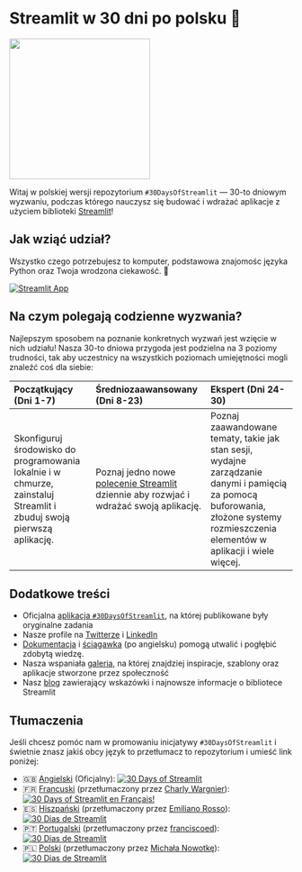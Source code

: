 # Streamlit w 30 dni po polsku 🎈

<img src='3AF34648-C61D-47CE-9E56-C496C5A7C240.jpeg' height=250>

Witaj w polskiej wersji repozytorium `#30DaysOfStreamlit` — 30-to dniowym wyzwaniu, podczas którego nauczysz się budować i wdrażać aplikacje z użyciem biblioteki [Streamlit](https://streamlit.io)!

## Jak wziąć udział?

Wszystko czego potrzebujesz to komputer, podstawowa znajomośc języka Python oraz Twoja wrodzona ciekawość. 🧠

[![Streamlit App](https://static.streamlit.io/badges/streamlit_badge_black_white.svg)](https://30dni.streamlit.app/)

## Na czym polegają codzienne wyzwania?

Najlepszym sposobem na poznanie konkretnych wyzwań jest wzięcie w nich udziału! Nasza 30-to dniowa przygoda jest podzielna na 3 poziomy trudności, tak aby uczestnicy na wszystkich poziomach umiejętności mogli znaleźć coś dla siebie:

| Początkujący (Dni 1-7) | Średniozaawansowany (Dni 8-23) | Ekspert (Dni 24-30) |
| :---        |    :----   |          :--- |
| Skonfiguruj środowisko do programowania lokalnie i w chmurze, zainstaluj Streamlit i zbuduj swoją pierwszą aplikację.| Poznaj jedno nowe [polecenie Streamlit](https://docs.streamlit.io/library/api-reference) dziennie aby rozwjać i wdrażać swoją aplikację. | Poznaj zaawandowane tematy, takie jak stan sesji, wydajne zarządzanie danymi i pamięcią za pomocą buforowania, złożone systemy rozmieszczenia elementów w aplikacji i wiele więcej.

## Dodatkowe treści

- Oficjalna [aplikacja `#30DaysOfStreamlit`](https://share.streamlit.io/streamlit/30days/), na której publikowane były oryginalne zadania
- Nasze profile na [Twitterze](https://twitter.com/streamlit) i [LinkedIn](https://www.linkedin.com/company/streamlit/posts/?feedView=all)
- [Dokumentacja](https://docs.streamlit.io/) i [ściągawka](https://docs.streamlit.io/library/cheatsheet) (po angielsku) pomogą utwalić i pogłębić zdobytą wiedzę.
- Nasza wspaniała [galeria](https://streamlit.io/gallery), na której znajdziej inspiracje, szablony oraz aplikacje stworzone przez społeczność
- Nasz [blog](https://blog.streamlit.io/how-to-master-streamlit-for-data-science/) zawierający wskazówki i najnowsze informacje o bibliotece Streamlit

## Tłumaczenia

Jeśli chcesz pomóc nam w promowaniu inicjatywy `#30DaysOfStreamlit` i świetnie znasz jakiś obcy język to przetłumacz to repozytorium i umieść link poniżej:

- 🇬🇧 [Angielski](https://github.com/streamlit/30days) (Oficjalny): [![30 Days of Streamlit](https://static.streamlit.io/badges/streamlit_badge_black_white.svg)](https://30days.streamlit.app)
- 🇫🇷 [Francuski](https://github.com/streamlit/30days-French) (przetłumaczony przez [Charly Wargnier](https://github.com/charlyWargnier/)): [![30 Days of Streamlit en Français!](https://static.streamlit.io/badges/streamlit_badge_black_white.svg)](https://30days-in-french.streamlit.app/)
- 🇪🇸 [Hiszpański](https://github.com/streamlit/30days-spanish/) (przetłumaczony przez  [Emiliano Rosso](https://github.com/arraydude)): [![30 Dias de Streamlit](https://static.streamlit.io/badges/streamlit_badge_black_white.svg)](https://30days-in-spanish.streamlit.app/)
- 🇵🇹 [Portugalski](https://github.com/franciscoed/30days) (przetłumaczony przez  [franciscoed](https://github.com/franciscoed)): [![30 Dias de Streamlit](https://static.streamlit.io/badges/streamlit_badge_black_white.svg)](https://30dias.streamlit.app/)
- 🇵🇱 [Polski](https://github.com/streamlit/30days-polish) (przetłumaczony przez  [Michała Nowotkę](https://github.com/sfc-gh-mnowotka)): [![30 Dias de Streamlit](https://static.streamlit.io/badges/streamlit_badge_black_white.svg)](https://w30dni.streamlit.app/)

